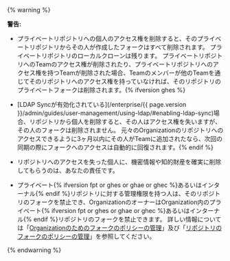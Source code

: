{% warning %}

**警告:**

- プライベートリポジトリへの個人のアクセス権を削除すると、そのプライベートリポジトリからその人が作成したフォークはすべて削除されます。 プライベートリポジトリのローカルクローンは残ります。 プライベートリポジトリへのTeamのアクセス権が削除されたり、プライベートリポジトリへのアクセス権を持つTeamが削除された場合、Teamのメンバーが他のTeamを通じてそのリポジトリへのアクセス権を持っていなければ、そのリポジトリのプライベートフォークは削除されます。{% ifversion ghes %}
- [LDAP Syncが有効化されている](/enterprise/{{ page.version }}/admin/guides/user-management/using-ldap/#enabling-ldap-sync)場合、リポジトリから個人を削除すると、その人はアクセス権を失いますが、その人のフォークは削除されません。 元々のOrganizationのリポジトリへのアクセスできるように3ヶ月以内にその人がTeamに追加されたなら、次回の同期の際にフォークへのアクセスは自動的に回復されます。{% endif %}
- リポジトリへのアクセスを失った個人に、機密情報や知的財産を確実に削除してもらうのは、あなたの責任です。

- プライベート{% ifversion fpt or ghes or ghae or ghec %}あるいはインターナル{% endif %}リポジトリに対する管理権限を持つ人は、そのリポジトリのフォークを禁止でき、OrganizationのオーナーはOrganization内のプライベート{% ifversion fpt or ghes or ghae or ghec %}あるいはインターナル{% endif %}リポジトリのフォークを禁止できます。 詳しい情報については「[Organizationのためのフォークのポリシーの管理](/organizations/managing-organization-settings/managing-the-forking-policy-for-your-organization)」及び「[リポジトリのフォークのポリシーの管理](/github/administering-a-repository/managing-the-forking-policy-for-your-repository)」を参照してください。

{% endwarning %}
